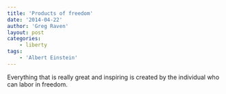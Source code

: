 ```yaml
---
title: 'Products of freedom'
date: '2014-04-22'
author: 'Greg Raven'
layout: post
categories:
    - liberty
tags:
    - 'Albert Einstein'
---
```


Everything that is really great and inspiring is created by the individual who can labor in freedom.